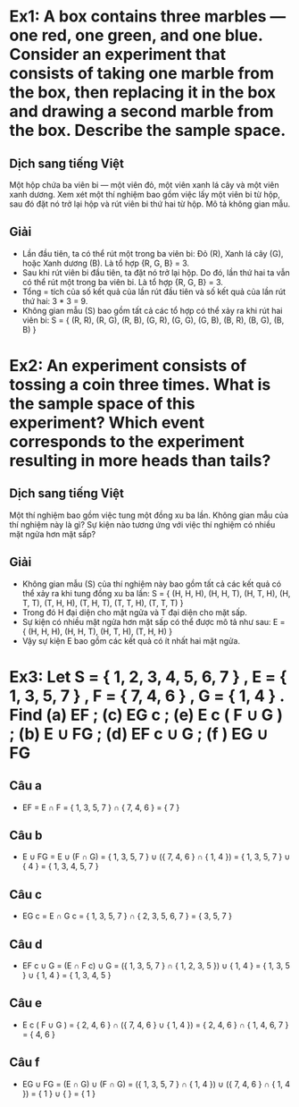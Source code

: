 # Ex1: A box contains three marbles — one red, one green, and one blue. Consider an experiment that consists of taking one marble from the box, then replacing it in the box and drawing a second marble from the box. Describe the sample space.
## Dịch sang tiếng Việt
Một hộp chứa ba viên bi — một viên đỏ, một viên xanh lá cây và một viên xanh dương. Xem xét một thí nghiệm bao gồm việc lấy một viên bi từ hộp, sau đó đặt nó trở lại hộp và rút viên bi thứ hai từ hộp. Mô tả không gian mẫu.
## Giải
- Lần đầu tiên, ta có thể rút một trong ba viên bi: Đỏ (R), Xanh lá cây (G), hoặc Xanh dương (B). Là tổ hợp {R, G, B} = 3.
- Sau khi rút viên bi đầu tiên, ta đặt nó trở lại hộp. Do đó, lần thứ hai ta vẫn có thể rút một trong ba viên bi. Là tổ hợp {R, G, B} = 3.
- Tổng = tích của số kết quả của lần rút đầu tiên và số kết quả của lần rút thứ hai: 3 * 3 = 9.
- Không gian mẫu (S) bao gồm tất cả các tổ hợp có thể xảy ra khi rút hai viên bi:
  S = { (R, R), (R, G), (R, B), (G, R), (G, G), (G, B), (B, R), (B, G), (B, B) }

# Ex2: An experiment consists of tossing a coin three times. What is the sample space of this experiment? Which event corresponds to the experiment resulting in more heads than tails?
## Dịch sang tiếng Việt
Một thí nghiệm bao gồm việc tung một đồng xu ba lần. Không gian mẫu của thí nghiệm này là gì? Sự kiện nào tương ứng với việc thí nghiệm có nhiều mặt ngửa hơn mặt sấp?
## Giải
- Không gian mẫu (S) của thí nghiệm này bao gồm tất cả các kết quả có thể xảy ra khi tung đồng xu ba lần:
  S = { (H, H, H), (H, H, T), (H, T, H), (H, T, T), (T, H, H), (T, H, T), (T, T, H), (T, T, T) }
- Trong đó H đại diện cho mặt ngửa và T đại diện cho mặt sấp.
- Sự kiện có nhiều mặt ngửa hơn mặt sấp có thể được mô tả như sau:
  E = { (H, H, H), (H, H, T), (H, T, H), (T, H, H) }
- Vậy sự kiện E bao gồm các kết quả có ít nhất hai mặt ngửa.

# Ex3: Let S = { 1, 2, 3, 4, 5, 6, 7 } , E = { 1, 3, 5, 7 } , F = { 7, 4, 6 } , G = { 1, 4 } . Find (a) EF ; (c) EG c ; (e) E c ( F ∪ G ) ; (b) E ∪ FG ; (d) EF c ∪ G ; (f ) EG ∪ FG
## Câu a
- EF = E ∩ F = { 1, 3, 5, 7 } ∩ { 7, 4, 6 } = { 7 }
## Câu b
- E ∪ FG = E ∪ (F ∩ G) = { 1, 3, 5, 7 } ∪ ({ 7, 4, 6 } ∩ { 1, 4 }) = { 1, 3, 5, 7 } ∪ { 4 } = { 1, 3, 4, 5, 7 }
## Câu c
- EG c = E ∩ G c = { 1, 3, 5, 7 } ∩ { 2, 3, 5, 6, 7 } = { 3, 5, 7 }
## Câu d
- EF c ∪ G = (E ∩ F c) ∪ G = ({ 1, 3, 5, 7 } ∩ { 1, 2, 3, 5 }) ∪ { 1, 4 } = { 1, 3, 5 } ∪ { 1, 4 } = { 1, 3, 4, 5 }
## Câu e
- E c ( F ∪ G ) = { 2, 4, 6 } ∩ ({ 7, 4, 6 } ∪ { 1, 4 }) = { 2, 4, 6 } ∩ { 1, 4, 6, 7 } = { 4, 6 }
## Câu f
- EG ∪ FG = (E ∩ G) ∪ (F ∩ G) = ({ 1, 3, 5, 7 } ∩ { 1, 4 }) ∪ ({ 7, 4, 6 } ∩ { 1, 4 }) = { 1 } ∪ { } = { 1 }